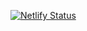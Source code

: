 [![Netlify Status](https://api.netlify.com/api/v1/badges/fac64e26-c26e-4a37-9f29-9d7fd0aef08c/deploy-status)](https://app.netlify.com/sites/wordwarrior/deploys)
